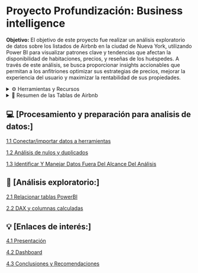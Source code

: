 # Proyecto Profundización: Business intelligence

**Objetivo:** 
El objetivo de este proyecto fue realizar un análisis exploratorio de datos sobre los listados de Airbnb en la ciudad de Nueva York, utilizando Power BI para visualizar patrones clave y tendencias que afectan la disponibilidad de habitaciones, precios, y reseñas de los huéspedes. A través de este análisis, se busca proporcionar insights accionables que permitan a los anfitriones optimizar sus estrategias de precios, mejorar la experiencia del usuario y maximizar la rentabilidad de sus propiedades.

<details>
<summary> ⚙️ Herramientas y Recursos</summary>

-Google BigQuery / SQL (Manejo de tablas)
-Power BI / Fórmulas DAX (Análisis Exploratorio).

</details>


<details>
<summary> 📄 Resumen de las Tablas de Airbnb </strong></summary>


<details>
<summary> <strong> Tabla rooms (Dimensión) </strong></summary>

* id: un identificador único para cada habitación.
* name: el nombre del anuncio de Airbnb
* neighbourhood: acrónimo del barrio en el que se encuentra el anuncio de Airbnb neighbourhoodgroup: barrio en el que se encuentra el anuncio de Airbnb
* latitude: la coordenada de latitud del anuncio de Airbnb
* longitude: la coordenada de longitud del anuncio de Airbnb
* roomtype: el tipo de habitación que ofrece el anuncio de Airbnb
* minimum_nights: el número mínimo de noches necesarias para reservar el anuncio de Airbnb
</details>


<details>
<summary> <strong>  Tabla hosts (Dimensión) </strong></summary>

* hostid : un identificador único para cada host.
* hostname: el nombre del anfitrión del anuncio de Airbnb

</details>

<details>
<summary> <strong> Tabla reviews (Hechos): </strong></summary>

* id: un identificador único para cada habitación.
* hostid : un identificador único para cada host.
* price: el precio por noche del anuncio de Airbnb
* numberofreviews: el número total de reseñas que ha recibido el anuncio de Airbnb
* lastreview: la fecha de la última reseña que recibió el anuncio de Airbnb
* reviewspermonth: El número promedio de reseñas que recibe el anuncio de Airbnb por mes
* calculatedhostlistingscount: el número total de listados que tiene el anfitrión
* availability365: la cantidad de días que el anuncio de Airbnb está disponible para reservar en un año
</details>


</details>

## 💻 [Procesamiento y preparación para analisis de datos:] 

[1.1 Conectar/importar datos a herramientas](https://github.com/jesolav/Proyecto-5-BI_Airbnb/blob/8813c81042807e9279bc7471b676b4f54508ab8b/1.%20Procesar%20y%20preparar%20la%20base%20de%20datos/1.1%20Conectar-importar%20datos%20a%20herramientas.md)

[1.2 Análisis de nulos y duplicados](https://github.com/jesolav/Proyecto-5-BI_Airbnb/blob/8813c81042807e9279bc7471b676b4f54508ab8b/1.%20Procesar%20y%20preparar%20la%20base%20de%20datos/1.2%20An%C3%A1lisis%20de%20Nulos%20y%20Duplicados.md)

[1.3 Identificar Y Manejar Datos Fuera Del Alcance Del Análisis](https://github.com/jesolav/Proyecto-5-BI_Airbnb/blob/8813c81042807e9279bc7471b676b4f54508ab8b/1.%20Procesar%20y%20preparar%20la%20base%20de%20datos/1.3%20Identificar%20Y%20Manejar%20Datos%20Discrepantes%20En%20Variables%20Categ%C3%B3ricas.md)

## 🔎 [Análisis exploratorio:]


[2.1 Relacionar tablas PowerBI](https://github.com/jesolav/Proyecto-5-BI_Airbnb/blob/4e5f1683ae8a3e9debeb6e21d81ce600ac26715f/2.%20EDA/2.1%20Relacionar%20Tablas%20PowerBI.md)

[2.2 DAX y columnas calculadas](https://github.com/jesolav/Proyecto-5-BI_Airbnb/blob/4e5f1683ae8a3e9debeb6e21d81ce600ac26715f/2.%20EDA/2.2%20DAX%20y%20Columnas%20Calculadas.md)


## 💡 [Enlaces de interés:]

[4.1 Presentación](https://drive.google.com/file/d/1gH-QnfK1azEh-6z-nUjyF-hPFQjabpf2/view?usp=drive_link)

[4.2 Dashboard](https://github.com/jesolav/Proyecto-5-BI_Airbnb/blob/2e2f8d6fd8671618e51081e7ef4393918deca0b4/3.%20Dashboard/3.1%20Dashboard%20(imagenes).md) 

[4.3 Conclusiones y Recomendaciones]()




